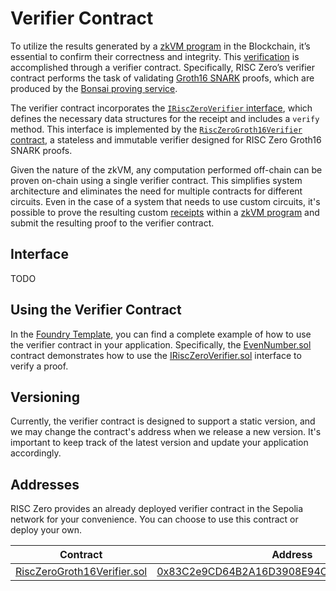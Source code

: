 # Verifier Contract

To utilize the results generated by a [zkVM program][term-zkvm-program] in the Blockchain, it’s essential to confirm their correctness and integrity. This [verification][term-verify] is accomplished through a verifier contract. Specifically, RISC Zero’s verifier contract performs the task of validating [Groth16 SNARK][article-groth16] proofs, which are produced by the [Bonsai proving service][Bonsai].

The verifier contract incorporates the [`IRiscZeroVerifier` interface][IRiscZeroVerifier.sol], which defines the necessary data structures for the receipt and includes a `verify` method. This interface is implemented by the [`RiscZeroGroth16Verifier` contract][RiscZeroGroth16Verifier.sol], a stateless and immutable verifier designed for RISC Zero Groth16 SNARK proofs.

Given the nature of the zkVM, any computation performed off-chain can be proven on-chain using a single verifier contract. This simplifies system architecture and eliminates the need for multiple contracts for different circuits. Even in the case of a system that needs to use custom circuits, it's possible to prove the resulting custom [receipts][term-receipt] within a [zkVM program][term-zkvm-program] and submit the resulting proof to the verifier contract.

## Interface

<!-- TODO: Link to auto-generated Solidity annotation docs -->

TODO

## Using the Verifier Contract

In the [Foundry Template][foundry-template], you can find a complete example of how to use the verifier contract in your application.
Specifically, the [EvenNumber.sol] contract demonstrates how to use the [IRiscZeroVerifier.sol] interface to verify a proof.

## Versioning

Currently, the verifier contract is designed to support a static version, and we
may change the contract's address when we release a new version. It's important
to keep track of the latest version and update your application accordingly.

## Addresses

RISC Zero provides an already deployed verifier contract in the Sepolia network for your convenience. You can choose to use this contract or deploy your own.

| Contract                      | Address                                               |
| ----------------------------- | ----------------------------------------------------- |
| [RiscZeroGroth16Verifier.sol] | [0x83C2e9CD64B2A16D3908E94C7654f3864212E2F8][sepolia] |

[Bonsai]: /api/bonsai/bonsai-overview.md
[RiscZeroGroth16Verifier.sol]: https://github.com/risc0/risc0-ethereum/blob/main/contracts/src/groth16/RiscZeroGroth16Verifier.sol
[IRiscZeroVerifier.sol]: https://github.com/risc0/risc0-ethereum/blob/main/contracts/src/IRiscZeroVerifier.sol
[EvenNumber.sol]: https://github.com/risc0/bonsai-foundry-template/blob/main/contracts/EvenNumber.sol
[article-groth16]: https://www.risczero.com/news/on-chain-verification
[sepolia]: https://sepolia.etherscan.io/address/0x83c2e9cd64b2a16d3908e94c7654f3864212e2f8#code
[term-receipt]: /terminology#receipt
[term-verify]: /terminology#verify
[term-zkvm-program]: /terminology#zkvm-program
[foundry-template]: https://github.com/risc0/bonsai-foundry-template
